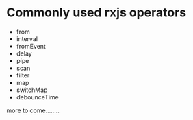 # Commonly used rxjs operators

- from
- interval
- fromEvent
- delay
- pipe
- scan
- filter
- map
- switchMap
- debounceTime


more to come........
